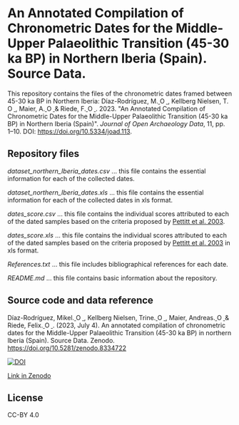 # An Annotated Compilation of Chronometric Dates for the Middle-Upper Palaeolithic Transition (45-30 ka BP) in Northern Iberia (Spain). Source Data.
This repository contains the files of the chronometric dates framed between 45-30 ka BP in Northern Iberia: Díaz-Rodríguez, M.<a href="https://orcid.org/0000-0002-2703-1507">
<img alt="ORCID logo" src="https://info.orcid.org/wp-content/uploads/2019/11/orcid_16x16.png" width="14" height="14" />
</a>, Kellberg Nielsen, T.<a href="https://orcid.org/0000-0001-6481-5661">
<img alt="ORCID logo" src="https://info.orcid.org/wp-content/uploads/2019/11/orcid_16x16.png" width="14" height="14" />
</a>, Maier, A.<a href="https://orcid.org/0000-0002-5021-3341">
<img alt="ORCID logo" src="https://info.orcid.org/wp-content/uploads/2019/11/orcid_16x16.png" width="14" height="14" />
</a> & Riede, F.<a href="https://orcid.org/0000-0002-4879-7157">
<img alt="ORCID logo" src="https://info.orcid.org/wp-content/uploads/2019/11/orcid_16x16.png" width="14" height="14" />
</a>. 2023. "An Annotated Compilation of Chronometric Dates for the Middle-Upper Palaeolithic Transition (45-30 ka BP) in Northern Iberia (Spain)". *Journal of Open Archaeology Data*, 11, pp. 1–10. DOI: https://doi.org/10.5334/joad.113.

## Repository files
*dataset_northern_Iberia_dates.csv* ... this file contains the essential information for each of the collected dates.

*dataset_northern_Iberia_dates.xls* ... this file contains the essential information for each of the collected dates in xls format.

*dates_score.csv* ... this file contains the individual scores attributed to each of the dated samples based on the criteria proposed by [Pettitt et al. 2003](https://doi.org/10.1016/S0305-4403(03)00070-0). 

*dates_score.xls* ... this file contains the individual scores attributed to each of the dated samples based on the criteria proposed by [Pettitt et al. 2003](https://doi.org/10.1016/S0305-4403(03)00070-0) in xls format. 

*References.txt* ... this file includes bibliographical references for each date.

*README.md* ... this file contains basic information about the repository.

## Source code and data reference
Díaz-Rodríguez, Mikel.<a href="https://orcid.org/0000-0002-2703-1507">
<img alt="ORCID logo" src="https://info.orcid.org/wp-content/uploads/2019/11/orcid_16x16.png" width="14" height="14" />
</a>, Kellberg Nielsen, Trine.<a href="https://orcid.org/0000-0001-6481-5661">
<img alt="ORCID logo" src="https://info.orcid.org/wp-content/uploads/2019/11/orcid_16x16.png" width="14" height="14" />
</a>, Maier, Andreas.<a href="https://orcid.org/0000-0002-5021-3341">
<img alt="ORCID logo" src="https://info.orcid.org/wp-content/uploads/2019/11/orcid_16x16.png" width="14" height="14" />
</a> & Riede, Felix.<a href="https://orcid.org/0000-0002-4879-7157">
<img alt="ORCID logo" src="https://info.orcid.org/wp-content/uploads/2019/11/orcid_16x16.png" width="14" height="14" />
</a>. (2023, July 4). An annotated compilation of chronometric dates for the Middle-Upper Palaeolithic Transition (45-30 ka BP) in northern Iberia (Spain). Source Data. Zenodo. https://doi.org/10.5281/zenodo.8334722

[![DOI](https://zenodo.org/badge/DOI/10.5281/zenodo.8334722.svg)](https://doi.org/10.5281/zenodo.8334722)

[Link in Zenodo](https://doi.org/10.5281/zenodo.8334722)

## License
CC-BY 4.0
